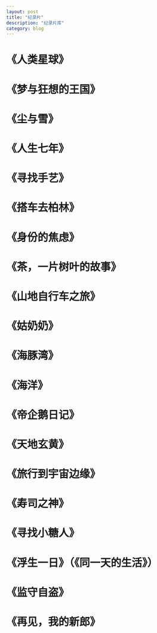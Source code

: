 ```yaml
---
layout: post
title: "纪录片"
description: "纪录片库"
category: blog
---
```


# 《人类星球》
# 《梦与狂想的王国》
# 《尘与雪》
# 《人生七年》
# 《寻找手艺》
# 《搭车去柏林》
# 《身份的焦虑》
# 《茶，一片树叶的故事》
# 《山地自行车之旅》
# 《姑奶奶》
# 《海豚湾》
# 《海洋》
# 《帝企鹅日记》
# 《天地玄黄》
# 《旅行到宇宙边缘》
# 《寿司之神》
# 《寻找小糖人》
# 《浮生一日》（《同一天的生活》）
# 《监守自盗》
# 《再见，我的新郎》
